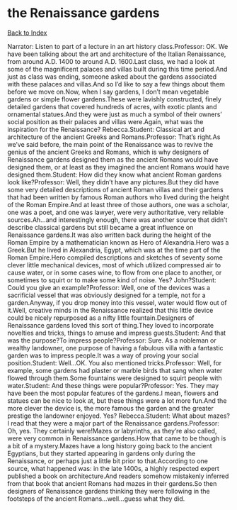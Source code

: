 # the Renaissance gardens
[Back to Index](https://github.com/windows10010/tpoExtractor/blob/master/README.md)

Narrator: Listen to part of a lecture in an art history class.Professor: OK. We have been talking about the art and architecture of the Italian Renaissance, from around A.D. 1400 to around A.D. 1600.Last class, we had a look at some of the magnificent palaces and villas built during this time period.And just as class was ending, someone asked about the gardens associated with these palaces and villas.And so I’d like to say a few things about them before we move on.Now, when I say gardens, I don’t mean vegetable gardens or simple flower gardens.These were lavishly constructed, finely detailed gardens that covered hundreds of acres, with exotic plants and ornamental statues.And they were just as much a symbol of their owners’ social position as their palaces and villas were.Again, what was the inspiration for the Renaissance? Rebecca.Student: Classical art and architecture of the ancient Greeks and Romans.Professor: That’s right.As we’ve said before, the main point of the Renaissance was to revive the genius of the ancient Greeks and Romans, which is why designers of Renaissance gardens designed them as the ancient Romans would have designed them, or at least as they imagined the ancient Romans would have designed them.Student: How did they know what ancient Roman gardens look like?Professor: Well, they didn’t have any pictures.But they did have some very detailed descriptions of ancient Roman villas and their gardens that had been written by famous Roman authors who lived during the height of the Roman Empire.And at least three of those authors, one was a scholar, one was a poet, and one was lawyer, were very authoritative, very reliable sources.Ah…and interestingly enough, there was another source that didn’t describe classical gardens but still became a great influence on Renaissance gardens.It was also written back during the height of the Roman Empire by a mathematician known as Hero of Alexandria.Hero was a Greek.But he lived in Alexandria, Egypt, which was at the time part of the Roman Empire.Hero compiled descriptions and sketches of seventy some clever little mechanical devices, most of which utilized compressed air to cause water, or in some cases wine, to flow from one place to another, or sometimes to squirt or to make some kind of noise. Yes? John?Student: Could you give an example?Professor: Well, one of the devices was a sacrificial vessel that was obviously designed for a temple, not for a garden.Anyway, if you drop money into this vessel, water would flow out of it.Well, creative minds in the Renaissance realized that this little device could be nicely repurposed as a nifty little fountain.Designers of Renaissance gardens loved this sort of thing.They loved to incorporate novelties and tricks, things to amuse and impress guests.Student: And that was the purpose?To impress people?Professor: Sure. As a nobleman or wealthy landowner, one purpose of having a fabulous villa with a fantastic garden was to impress people.It was a way of proving your social position.Student: Well…OK. You also mentioned tricks.Professor: Well, for example, some gardens had plaster or marble birds that sang when water flowed through them.Some fountains were designed to squirt people with water.Student: And these things were popular?Professor: Yes. They may have been the most popular features of the gardens.I mean, flowers and statues can be nice to look at, but these things were a lot more fun.And the more clever the device is, the more famous the garden and the greater prestige the landowner enjoyed. Yes? Rebecca.Student: What about mazes?I read that they were a major part of the Renaissance gardens.Professor: Oh, yes. They certainly were!Mazes or labyrinths, as they’re also called, were very common in Renaissance gardens.How that came to be though is a bit of a mystery.Mazes have a long history going back to the ancient Egyptians, but they started appearing in gardens only during the Renaissance, or perhaps just a little bit prior to that.According to one source, what happened was: in the late 1400s, a highly respected expert published a book on architecture.And readers somehow mistakenly inferred from that book that ancient Romans had mazes in their gardens.So then designers of Renaissance gardens thinking they were following in the footsteps of the ancient Romans…well…guess what they did. 